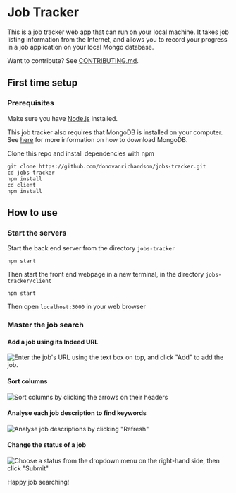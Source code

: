 # Job Tracker

This is a job tracker web app that can run on your local machine. It takes job listing information from the Internet, and allows you to record your progress in a job application on your local Mongo database.

Want to contribute? See [CONTRIBUTING.md](CONTRIBUTING.md).

## First time setup

### Prerequisites

Make sure you have [Node.js](https://nodejs.org/en/) installed.

This job tracker also requires that MongoDB is installed on your computer. See [here](https://docs.mongodb.com/manual/installation/) for more information on how to download MongoDB.

Clone this repo and install dependencies with npm
 
 ```
 git clone https://github.com/donovanrichardson/jobs-tracker.git
 cd jobs-tracker
 npm install
 cd client
 npm install
 ```
 
 ## How to use

 ### Start the servers

Start the back end server from the directory `jobs-tracker`
 ```
 npm start
 ```

 Then start the front end webpage in a new terminal, in the directory `jobs-tracker/client`

 ```
 npm start
 ```

 Then open `localhost:3000` in your web browser

 ### Master the job search

 #### Add a job using its Indeed URL
 ![Enter the job's URL using the text box on top, and click "Add" to add the job.](https://live.staticflickr.com/65535/50055749502_9e9779d7c6_o.gif)

 #### Sort columns
 ![Sort columns by clicking the arrows on their headers](https://live.staticflickr.com/65535/50055749797_e99459c583_o.gif)

 #### Analyse each job description to find keywords
![Analyse job descriptions by clicking "Refresh"](https://live.staticflickr.com/65535/50054925993_7e30537c91_o.gif)

 #### Change the status of a job
 ![Choose a status from the dropdown menu on the right-hand side, then click "Submit"](https://live.staticflickr.com/65535/50055504601_e728d08eb2_o.gif)

 Happy job searching!
